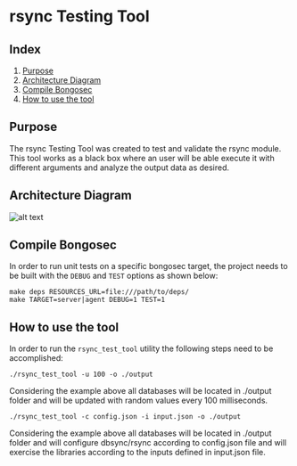 # rsync Testing Tool
## Index
1. [Purpose](#purpose)
2. [Architecture Diagram](#architecture-diagram)
3. [Compile Bongosec](#compile-bongosec)
4. [How to use the tool](#how-to-use-the-tool)

## Purpose
The rsync Testing Tool was created to test and validate the rsync module. This tool works as a black box where an user will be able execute it with different arguments and analyze the output data as desired.

## Architecture Diagram

![alt text](../images/rsyncTestToolArchDiagram.png)

## Compile Bongosec
In order to run unit tests on a specific bongosec target, the project needs to be built with the `DEBUG` and `TEST` options as shown below:
```
make deps RESOURCES_URL=file:///path/to/deps/
make TARGET=server|agent DEBUG=1 TEST=1
```

## How to use the tool
In order to run the `rsync_test_tool` utility the following steps need to be accomplished:
```
./rsync_test_tool -u 100 -o ./output
```
Considering the example above all databases will be located in ./output folder and will be updated with random values every 100 milliseconds.
```
./rsync_test_tool -c config.json -i input.json -o ./output
```
Considering the example above all databases will be located in ./output folder and will configure dbsync/rsync according to config.json file and will exercise the libraries according to the inputs defined in input.json file.
